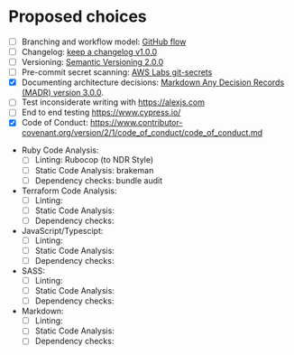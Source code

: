 # Proposed choices

- [ ] Branching and workflow model: [GitHub flow](https://docs.github.com/en/get-started/quickstart/github-flow)
- [ ] Changelog: [keep a changelog v1.0.0](https://keepachangelog.com/en/1.0.0/)
- [ ] Versioning: [Semantic Versioning 2.0.0](https://semver.org/)
- [ ] Pre-commit secret scanning: [AWS Labs git-secrets](https://github.com/awslabs/git-secrets)
- [x] Documenting architecture decisions: [Markdown Any Decision Records (MADR) version 3.0.0](https://adr.github.io/madr/).
- [ ] Test inconsiderate writing with https://alexjs.com
- [ ] End to end testing https://www.cypress.io/
- [x] Code of Conduct: https://www.contributor-covenant.org/version/2/1/code_of_conduct/code_of_conduct.md
- Ruby Code Analysis:
  - [ ] Linting: Rubocop (to NDR Style)
  - [ ] Static Code Analysis: brakeman
  - [ ] Dependency checks: bundle audit
- Terraform Code Analysis:
  - [ ] Linting: 
  - [ ] Static Code Analysis: 
  - [ ] Dependency checks: 
- JavaScript/Typescipt:
  - [ ] Linting: 
  - [ ] Static Code Analysis: 
  - [ ] Dependency checks: 
- SASS:
  - [ ] Linting: 
  - [ ] Static Code Analysis: 
  - [ ] Dependency checks: 
- Markdown:
  - [ ] Linting: 
  - [ ] Static Code Analysis: 
  - [ ] Dependency checks: 
